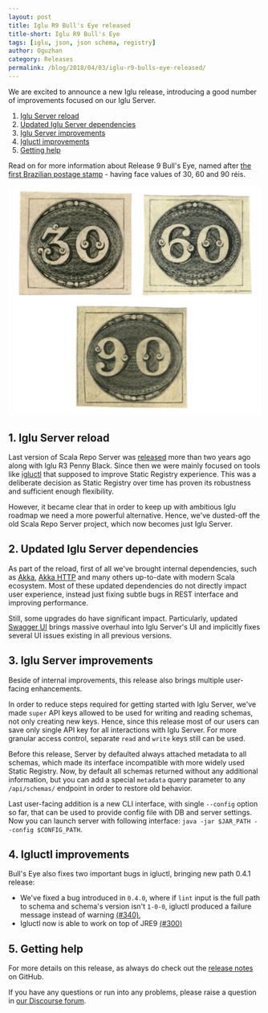 ```yaml
---
layout: post
title: Iglu R9 Bull's Eye released
title-short: Iglu R9 Bull's Eye
tags: [iglu, json, json schema, registry]
author: Oguzhan
category: Releases
permalink: /blog/2018/04/03/iglu-r9-bulls-eye-released/
---
```


We are excited to announce a new Iglu release, introducing a good number of improvements focused on our Iglu Server.

1. [Iglu Server reload](#server-reload)
2. [Updated Iglu Server dependencies](#server-bumps)
3. [Iglu Server improvements](#server-improvements)
4. [Igluctl improvements](#igluctl)
5. [Getting help](#help)

Read on for more information about Release 9 Bull's Eye, named after [the first Brazilian postage stamp][bulls-eye] - having face values of 30, 60 and 90 réis.

![bulls-eye-img][bulls-eye-img]

<!--more-->

<h2 id="server-reload">1. Iglu Server reload</h2>

Last version of Scala Repo Server was [released][r3-blog-post] more than two years ago along with Iglu R3 Penny Black.
Since then we were mainly focused on tools like [igluctl][igluctl] that supposed to improve Static Registry experience.
This was a deliberate decision as Static Registry over time has proven its robustness and sufficient enough flexibility.

However, it became clear that in order to keep up with ambitious Iglu roadmap we need a more powerful alternative.
Hence, we've dusted-off the old Scala Repo Server project, which now becomes just Iglu Server.

<h2 id="server-bumps">2. Updated Iglu Server dependencies</h2>

As part of the reload, first of all we've brought internal dependencies, such as [Akka][akka], [Akka HTTP][akka-http] and many others up-to-date with modern Scala ecosystem.
Most of these updated dependencies do not directly impact user experience, instead just fixing subtle bugs in REST interface and improving performance.

Still, some upgrades do have significant impact. Particularly, updated [Swagger UI][swagger-ui] brings massive overhaul into Iglu Server's UI and implicitly fixes several UI issues existing in all previous versions.

<h2 id="super-user">3. Iglu Server improvements</h2>

Beside of internal improvements, this release also brings multiple user-facing enhancements.

In order to reduce steps required for getting started with Iglu Server, we've made `super` API keys allowed to be used for writing and reading schemas, not only creating new keys.
Hence, since this release most of our users can save only single API key for all interactions with Iglu Server.
For more granular access control, separate `read` and `write` keys still can be used.

Before this release, Server by defaulted always attached metadata to all schemas, which made its interface incompatible with more widely used Static Registry.
Now, by default all schemas returned without any additional information, but you can add a special `metadata` query parameter to any `/api/schemas/` endpoint in order to restore old behavior.

Last user-facing addition is a new CLI interface, with single `--config` option so far, that can be used to provide config file with DB and server settings.
Now you can launch server with following interface: `java -jar $JAR_PATH --config $CONFIG_PATH`.

<h2 id="igluctl">4. Igluctl improvements</h2>

Bull's Eye also fixes two important bugs in igluctl, bringing new path 0.4.1 release:

* We've fixed a bug introduced in `0.4.0`, where if `lint` input is the full path to schema and schema's version isn't `1-0-0`, igluctl produced a failure message instead of warning [(#340)][issue-340], 
* Igluctl now is able to work on top of JRE9 [(#300)][issue-300] 

<h2 id="help">5. Getting help</h2>

For more details on this release, as always do check out the [release notes][release-notes] on GitHub.

If you have any questions or run into any problems, please raise a question in [our Discourse forum][discourse].

[r3-blog-post]: https://snowplowanalytics.com/blog/2016/03/04/iglu-r3-penny-black-released/
[igluctl]: https://github.com/snowplow/iglu/wiki/Igluctl

[swagger-ui]: https://swagger.io/swagger-ui/

[akka]: https://akka.io/
[akka-http]: https://doc.akka.io/docs/akka-http/current/

[release-notes]: https://github.com/snowplow/iglu/releases/tag/r9-bulls-eye
[discourse]: http://discourse.snowplowanalytics.com/

[bulls-eye]: https://en.wikipedia.org/wiki/Bull%27s_Eye_(postage_stamp)
[bulls-eye-img]: /assets/img/blog/2018/04/bulls_eye.jpg

[issue-300]: https://github.com/snowplow/iglu/issues/300
[issue-340]: https://github.com/snowplow/iglu/issues/340
